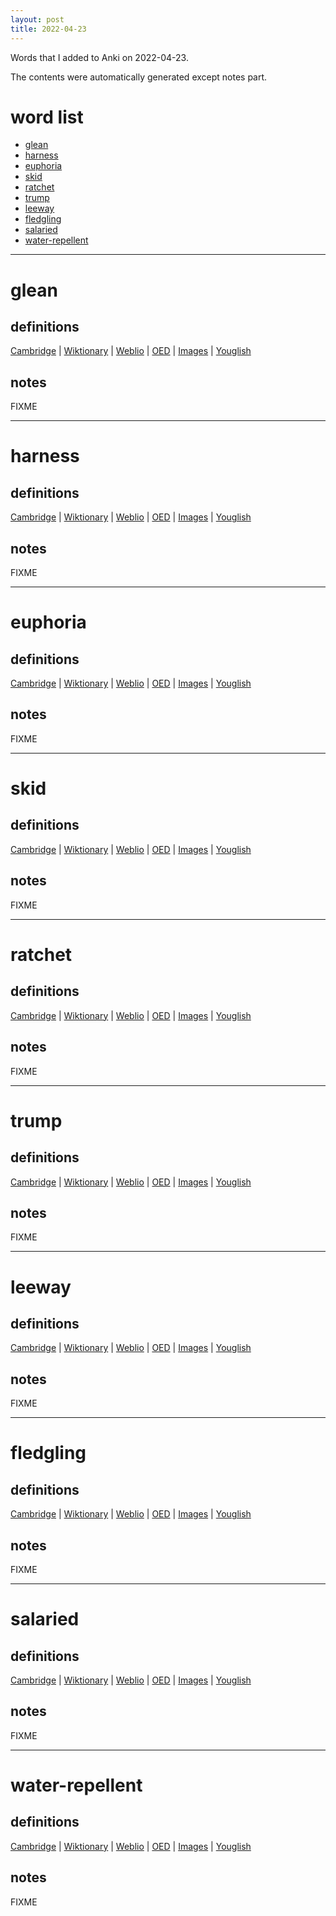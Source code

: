 ```yaml
---
layout: post
title: 2022-04-23
---
```


Words that I added to Anki on 2022-04-23.

The contents were automatically generated except notes part.
# word list
- [glean](#glean)
- [harness](#harness)
- [euphoria](#euphoria)
- [skid](#skid)
- [ratchet](#ratchet)
- [trump](#trump)
- [leeway](#leeway)
- [fledgling](#fledgling)
- [salaried](#salaried)
- [water-repellent](#water-repellent)

---

# glean
## definitions
[Cambridge](https://dictionary.cambridge.org/us/dictionary/english/glean)
|
[Wiktionary](https://en.wiktionary.org/wiki/glean#English)
|
[Weblio](https://ejje.weblio.jp/content_find?query=glean&searchType=exact)
|
[OED](https://www.oed.com/search?q=glean)
|
[Images](https://www.google.com/search?tbm=isch&q=glean)
|
[Youglish](https://youglish.com/pronounce/glean/english/us)

## notes
FIXME

---

# harness
## definitions
[Cambridge](https://dictionary.cambridge.org/us/dictionary/english/harness)
|
[Wiktionary](https://en.wiktionary.org/wiki/harness#English)
|
[Weblio](https://ejje.weblio.jp/content_find?query=harness&searchType=exact)
|
[OED](https://www.oed.com/search?q=harness)
|
[Images](https://www.google.com/search?tbm=isch&q=harness)
|
[Youglish](https://youglish.com/pronounce/harness/english/us)

## notes
FIXME

---

# euphoria
## definitions
[Cambridge](https://dictionary.cambridge.org/us/dictionary/english/euphoria)
|
[Wiktionary](https://en.wiktionary.org/wiki/euphoria#English)
|
[Weblio](https://ejje.weblio.jp/content_find?query=euphoria&searchType=exact)
|
[OED](https://www.oed.com/search?q=euphoria)
|
[Images](https://www.google.com/search?tbm=isch&q=euphoria)
|
[Youglish](https://youglish.com/pronounce/euphoria/english/us)

## notes
FIXME

---

# skid
## definitions
[Cambridge](https://dictionary.cambridge.org/us/dictionary/english/skid)
|
[Wiktionary](https://en.wiktionary.org/wiki/skid#English)
|
[Weblio](https://ejje.weblio.jp/content_find?query=skid&searchType=exact)
|
[OED](https://www.oed.com/search?q=skid)
|
[Images](https://www.google.com/search?tbm=isch&q=skid)
|
[Youglish](https://youglish.com/pronounce/skid/english/us)

## notes
FIXME

---

# ratchet
## definitions
[Cambridge](https://dictionary.cambridge.org/us/dictionary/english/ratchet)
|
[Wiktionary](https://en.wiktionary.org/wiki/ratchet#English)
|
[Weblio](https://ejje.weblio.jp/content_find?query=ratchet&searchType=exact)
|
[OED](https://www.oed.com/search?q=ratchet)
|
[Images](https://www.google.com/search?tbm=isch&q=ratchet)
|
[Youglish](https://youglish.com/pronounce/ratchet/english/us)

## notes
FIXME

---

# trump
## definitions
[Cambridge](https://dictionary.cambridge.org/us/dictionary/english/trump)
|
[Wiktionary](https://en.wiktionary.org/wiki/trump#English)
|
[Weblio](https://ejje.weblio.jp/content_find?query=trump&searchType=exact)
|
[OED](https://www.oed.com/search?q=trump)
|
[Images](https://www.google.com/search?tbm=isch&q=trump)
|
[Youglish](https://youglish.com/pronounce/trump/english/us)

## notes
FIXME

---

# leeway
## definitions
[Cambridge](https://dictionary.cambridge.org/us/dictionary/english/leeway)
|
[Wiktionary](https://en.wiktionary.org/wiki/leeway#English)
|
[Weblio](https://ejje.weblio.jp/content_find?query=leeway&searchType=exact)
|
[OED](https://www.oed.com/search?q=leeway)
|
[Images](https://www.google.com/search?tbm=isch&q=leeway)
|
[Youglish](https://youglish.com/pronounce/leeway/english/us)

## notes
FIXME

---

# fledgling
## definitions
[Cambridge](https://dictionary.cambridge.org/us/dictionary/english/fledgling)
|
[Wiktionary](https://en.wiktionary.org/wiki/fledgling#English)
|
[Weblio](https://ejje.weblio.jp/content_find?query=fledgling&searchType=exact)
|
[OED](https://www.oed.com/search?q=fledgling)
|
[Images](https://www.google.com/search?tbm=isch&q=fledgling)
|
[Youglish](https://youglish.com/pronounce/fledgling/english/us)

## notes
FIXME

---

# salaried
## definitions
[Cambridge](https://dictionary.cambridge.org/us/dictionary/english/salaried)
|
[Wiktionary](https://en.wiktionary.org/wiki/salaried#English)
|
[Weblio](https://ejje.weblio.jp/content_find?query=salaried&searchType=exact)
|
[OED](https://www.oed.com/search?q=salaried)
|
[Images](https://www.google.com/search?tbm=isch&q=salaried)
|
[Youglish](https://youglish.com/pronounce/salaried/english/us)

## notes
FIXME

---

# water-repellent
## definitions
[Cambridge](https://dictionary.cambridge.org/us/dictionary/english/water-repellent)
|
[Wiktionary](https://en.wiktionary.org/wiki/water-repellent#English)
|
[Weblio](https://ejje.weblio.jp/content_find?query=water-repellent&searchType=exact)
|
[OED](https://www.oed.com/search?q=water-repellent)
|
[Images](https://www.google.com/search?tbm=isch&q=water-repellent)
|
[Youglish](https://youglish.com/pronounce/water-repellent/english/us)

## notes
FIXME

